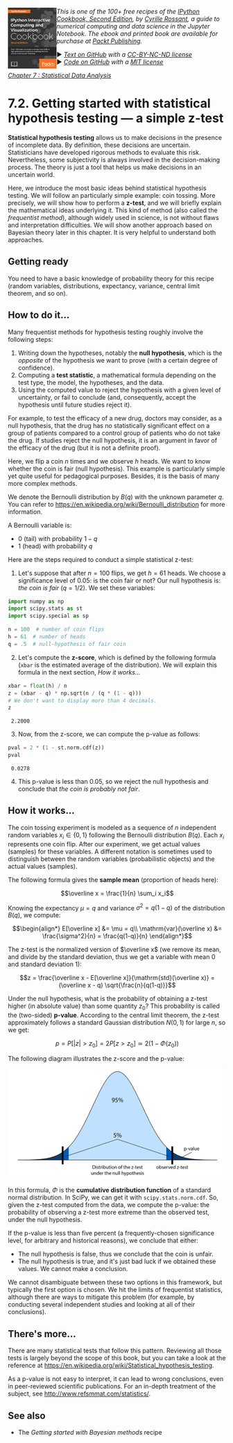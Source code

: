 <a href="https://github.com/ipython-books/cookbook-2nd"><img src="../cover-cookbook-2nd.png" align="left" alt="IPython Cookbook, Second Edition" height="140" /></a> *This is one of the 100+ free recipes of the [IPython Cookbook, Second Edition](https://github.com/ipython-books/cookbook-2nd), by [Cyrille Rossant](http://cyrille.rossant.net), a guide to numerical computing and data science in the Jupyter Notebook. The ebook and printed book are available for purchase at [Packt Publishing](https://www.packtpub.com/big-data-and-business-intelligence/ipython-interactive-computing-and-visualization-cookbook-second-e).*

▶ *[Text on GitHub](https://github.com/ipython-books/cookbook-2nd) with a [CC-BY-NC-ND license](https://creativecommons.org/licenses/by-nc-nd/3.0/us/legalcode)*  
▶ *[Code on GitHub](https://github.com/ipython-books/cookbook-2nd-code) with a [MIT license](https://opensource.org/licenses/MIT)*

[*Chapter 7 : Statistical Data Analysis*](./)

# 7.2. Getting started with statistical hypothesis testing — a simple z-test

**Statistical hypothesis testing** allows us to make decisions in the presence of incomplete data. By definition, these decisions are uncertain. Statisticians have developed rigorous methods to evaluate this risk. Nevertheless, some subjectivity is always involved in the decision-making process. The theory is just a tool that helps us make decisions in an uncertain world.

Here, we introduce the most basic ideas behind statistical hypothesis testing. We will follow an particularly simple example: coin tossing. More precisely, we will show how to perform a **z-test**, and we will briefly explain the mathematical ideas underlying it. This kind of method (also called the *frequentist method*), although widely used in science, is not without flaws and interpretation difficulties. We will show another approach based on Bayesian theory later in this chapter. It is very helpful to understand both approaches.

## Getting ready

You need to have a basic knowledge of probability theory for this recipe (random variables, distributions, expectancy, variance, central limit theorem, and so on).

## How to do it...

Many frequentist methods for hypothesis testing roughly involve the following steps:

1. Writing down the hypotheses, notably the **null hypothesis**, which is the *opposite* of the hypothesis we want to prove (with a certain degree of confidence).
2. Computing a **test statistic**, a mathematical formula depending on the test type, the model, the hypotheses, and the data.
3. Using the computed value to reject the hypothesis with a given level of uncertainty, or fail to conclude (and, consequently, accept the hypothesis until future studies reject it).

For example, to test the efficacy of a new drug, doctors may consider, as a null hypothesis, that the drug has no statistically significant effect on a group of patients compared to a control group of patients who do not take the drug. If studies reject the null hypothesis, it is an argument in favor of the efficacy of the drug (but it is not a definite proof).

Here, we flip a coin $n$ times and we observe $h$ heads. We want to know whether the coin is fair (null hypothesis). This example is particularly simple yet quite useful for pedagogical purposes. Besides, it is the basis of many more complex methods.

We denote the Bernoulli distribution by $B(q)$ with the unknown parameter $q$. You can refer to https://en.wikipedia.org/wiki/Bernoulli_distribution for more information.

A Bernoulli variable is:

* 0 (tail) with probability $1-q$
* 1 (head) with probability $q$

Here are the steps required to conduct a simple statistical z-test:

1. Let's suppose that after $n=100$ flips, we get $h=61$ heads. We choose a significance level of 0.05: is the coin fair or not? Our null hypothesis is: *the coin is fair* ($q = 1/2$). We set these variables:

```python
import numpy as np
import scipy.stats as st
import scipy.special as sp
```

```python
n = 100  # number of coin flips
h = 61  # number of heads
q = .5  # null-hypothesis of fair coin
```

2. Let's compute the **z-score**, which is defined by the following formula (`xbar` is the estimated average of the distribution). We will explain this formula in the next section, *How it works...*

```python
xbar = float(h) / n
z = (xbar - q) * np.sqrt(n / (q * (1 - q)))
# We don't want to display more than 4 decimals.
z
```

```{output:result}
 2.2000
```

3. Now, from the z-score, we can compute the p-value as follows:

```python
pval = 2 * (1 - st.norm.cdf(z))
pval
```

```{output:result}
 0.0278
```

4. This p-value is less than 0.05, so we reject the null hypothesis and conclude that *the coin is probably not fair*.

## How it works...

The coin tossing experiment is modeled as a sequence of $n$ independent random variables $x_i \in \{0,1\}$ following the Bernoulli distribution $B(q)$. Each $x_i$ represents one coin flip. After our experiment, we get actual values (samples) for these variables. A different notation is sometimes used to distinguish between the random variables (probabilistic objects) and the actual values (samples).

The following formula gives the **sample mean** (proportion of heads here):

$$\overline x = \frac{1}{n} \sum_i x_i$$

Knowing the expectancy $\mu = q$ and variance $\sigma^2 = q (1 - q)$ of the distribution $B(q)$, we compute:

$$\begin{align*}
E[\overline x] &= \mu = q\\
\mathrm{var}(\overline x) &= \frac{\sigma^2}{n} = \frac{q(1-q)}{n}
\end{align*}$$

The z-test is the normalized version of $\overline x$ (we remove its mean, and divide by the standard deviation, thus we get a variable with mean 0 and standard deviation 1):

$$z = \frac{\overline x - E[\overline x]}{\mathrm{std}(\overline x)} = (\overline x - q) \sqrt{\frac{n}{q(1-q)}}$$

Under the null hypothesis, what is the probability of obtaining a z-test higher (in absolute value) than some quantity $z_0$? This probability is called the (two-sided) **p-value**. According to the central limit theorem, the z-test approximately follows a standard Gaussian distribution $N(0,1)$ for large $n$, so we get:

$$p = P[|z|>z_0] = 2P[z>z_0] \simeq 2(1-\Phi(z_0))$$

The following diagram illustrates the z-score and the p-value:

![Illustration of the z-score and the p-value.](02_z_test_files/gaussian.png)

In this formula, $\Phi$ is the **cumulative distribution function** of a standard normal distribution. In SciPy, we can get it with `scipy.stats.norm.cdf`. So, given the z-test computed from the data, we compute the p-value: the probability of observing a z-test more extreme than the observed test, under the null hypothesis.

If the p-value is less than five percent (a frequently-chosen significance level, for arbitrary and historical reasons), we conclude that either:

* The null hypothesis is false, thus we conclude that the coin is unfair.
* The null hypothesis is true, and it's just bad luck if we obtained these values. We cannot make a conclusion.

We cannot disambiguate between these two options in this framework, but typically the first option is chosen. We hit the limits of frequentist statistics, although there are ways to mitigate this problem (for example, by conducting several independent studies and looking at all of their conclusions).

## There's more...

There are many statistical tests that follow this pattern. Reviewing all those tests is largely beyond the scope of this book, but you can take a look at the reference at https://en.wikipedia.org/wiki/Statistical_hypothesis_testing.

As a p-value is not easy to interpret, it can lead to wrong conclusions, even in peer-reviewed scientific publications. For an in-depth treatment of the subject, see http://www.refsmmat.com/statistics/.

## See also

* The *Getting started with Bayesian methods* recipe
